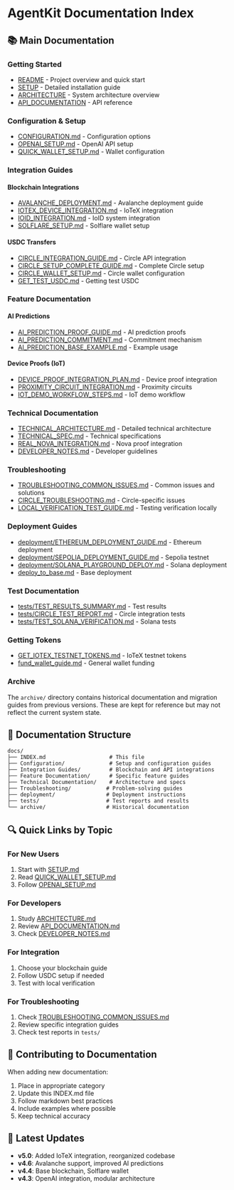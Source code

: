 # AgentKit Documentation Index

## 📚 Main Documentation

### Getting Started
- [README](../README.md) - Project overview and quick start
- [SETUP](../SETUP.md) - Detailed installation guide
- [ARCHITECTURE](../ARCHITECTURE.md) - System architecture overview
- [API_DOCUMENTATION](../API_DOCUMENTATION.md) - API reference

### Configuration & Setup
- [CONFIGURATION.md](CONFIGURATION.md) - Configuration options
- [OPENAI_SETUP.md](OPENAI_SETUP.md) - OpenAI API setup
- [QUICK_WALLET_SETUP.md](QUICK_WALLET_SETUP.md) - Wallet configuration

### Integration Guides

#### Blockchain Integrations
- [AVALANCHE_DEPLOYMENT.md](AVALANCHE_DEPLOYMENT.md) - Avalanche deployment guide
- [IOTEX_DEVICE_INTEGRATION.md](IOTEX_DEVICE_INTEGRATION.md) - IoTeX integration
- [IOID_INTEGRATION.md](IOID_INTEGRATION.md) - IoID system integration
- [SOLFLARE_SETUP.md](SOLFLARE_SETUP.md) - Solflare wallet setup

#### USDC Transfers
- [CIRCLE_INTEGRATION_GUIDE.md](CIRCLE_INTEGRATION_GUIDE.md) - Circle API integration
- [CIRCLE_SETUP_COMPLETE_GUIDE.md](CIRCLE_SETUP_COMPLETE_GUIDE.md) - Complete Circle setup
- [CIRCLE_WALLET_SETUP.md](CIRCLE_WALLET_SETUP.md) - Circle wallet configuration
- [GET_TEST_USDC.md](GET_TEST_USDC.md) - Getting test USDC

### Feature Documentation

#### AI Predictions
- [AI_PREDICTION_PROOF_GUIDE.md](AI_PREDICTION_PROOF_GUIDE.md) - AI prediction proofs
- [AI_PREDICTION_COMMITMENT.md](AI_PREDICTION_COMMITMENT.md) - Commitment mechanism
- [AI_PREDICTION_BASE_EXAMPLE.md](AI_PREDICTION_BASE_EXAMPLE.md) - Example usage

#### Device Proofs (IoT)
- [DEVICE_PROOF_INTEGRATION_PLAN.md](DEVICE_PROOF_INTEGRATION_PLAN.md) - Device proof integration
- [PROXIMITY_CIRCUIT_INTEGRATION.md](PROXIMITY_CIRCUIT_INTEGRATION.md) - Proximity circuits
- [IOT_DEMO_WORKFLOW_STEPS.md](IOT_DEMO_WORKFLOW_STEPS.md) - IoT demo workflow

### Technical Documentation
- [TECHNICAL_ARCHITECTURE.md](TECHNICAL_ARCHITECTURE.md) - Detailed technical architecture
- [TECHNICAL_SPEC.md](TECHNICAL_SPEC.md) - Technical specifications
- [REAL_NOVA_INTEGRATION.md](REAL_NOVA_INTEGRATION.md) - Nova proof integration
- [DEVELOPER_NOTES.md](DEVELOPER_NOTES.md) - Developer guidelines

### Troubleshooting
- [TROUBLESHOOTING_COMMON_ISSUES.md](TROUBLESHOOTING_COMMON_ISSUES.md) - Common issues and solutions
- [CIRCLE_TROUBLESHOOTING.md](CIRCLE_TROUBLESHOOTING.md) - Circle-specific issues
- [LOCAL_VERIFICATION_TEST_GUIDE.md](LOCAL_VERIFICATION_TEST_GUIDE.md) - Testing verification locally

### Deployment Guides
- [deployment/ETHEREUM_DEPLOYMENT_GUIDE.md](deployment/ETHEREUM_DEPLOYMENT_GUIDE.md) - Ethereum deployment
- [deployment/SEPOLIA_DEPLOYMENT_GUIDE.md](deployment/SEPOLIA_DEPLOYMENT_GUIDE.md) - Sepolia testnet
- [deployment/SOLANA_PLAYGROUND_DEPLOY.md](deployment/SOLANA_PLAYGROUND_DEPLOY.md) - Solana deployment
- [deploy_to_base.md](deploy_to_base.md) - Base deployment

### Test Documentation
- [tests/TEST_RESULTS_SUMMARY.md](tests/TEST_RESULTS_SUMMARY.md) - Test results
- [tests/CIRCLE_TEST_REPORT.md](tests/CIRCLE_TEST_REPORT.md) - Circle integration tests
- [tests/TEST_SOLANA_VERIFICATION.md](tests/TEST_SOLANA_VERIFICATION.md) - Solana tests

### Getting Tokens
- [GET_IOTEX_TESTNET_TOKENS.md](GET_IOTEX_TESTNET_TOKENS.md) - IoTeX testnet tokens
- [fund_wallet_guide.md](fund_wallet_guide.md) - General wallet funding

### Archive
The `archive/` directory contains historical documentation and migration guides from previous versions. These are kept for reference but may not reflect the current system state.

## 📖 Documentation Structure

```
docs/
├── INDEX.md                    # This file
├── Configuration/              # Setup and configuration guides
├── Integration Guides/         # Blockchain and API integrations
├── Feature Documentation/      # Specific feature guides
├── Technical Documentation/    # Architecture and specs
├── Troubleshooting/           # Problem-solving guides
├── deployment/                # Deployment instructions
├── tests/                     # Test reports and results
└── archive/                   # Historical documentation
```

## 🔍 Quick Links by Topic

### For New Users
1. Start with [SETUP.md](../SETUP.md)
2. Read [QUICK_WALLET_SETUP.md](QUICK_WALLET_SETUP.md)
3. Follow [OPENAI_SETUP.md](OPENAI_SETUP.md)

### For Developers
1. Study [ARCHITECTURE.md](../ARCHITECTURE.md)
2. Review [API_DOCUMENTATION.md](../API_DOCUMENTATION.md)
3. Check [DEVELOPER_NOTES.md](DEVELOPER_NOTES.md)

### For Integration
1. Choose your blockchain guide
2. Follow USDC setup if needed
3. Test with local verification

### For Troubleshooting
1. Check [TROUBLESHOOTING_COMMON_ISSUES.md](TROUBLESHOOTING_COMMON_ISSUES.md)
2. Review specific integration guides
3. Check test reports in `tests/`

## 📝 Contributing to Documentation

When adding new documentation:
1. Place in appropriate category
2. Update this INDEX.md file
3. Follow markdown best practices
4. Include examples where possible
5. Keep technical accuracy

## 🚀 Latest Updates

- **v5.0**: Added IoTeX integration, reorganized codebase
- **v4.6**: Avalanche support, improved AI predictions
- **v4.4**: Base blockchain, Solflare wallet
- **v4.3**: OpenAI integration, modular architecture